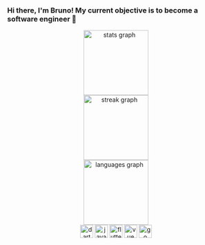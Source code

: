 ### Hi there, I'm Bruno! My current objective is to become a software engineer 👋

<div align="center">
  <div>
    <img src="https://github-readme-stats.vercel.app/api?username=BrunoPolaski&hide_title=false&hide_rank=false&show_icons=true&include_all_commits=true&count_private=true&disable_animations=false&theme=radical&locale=en&hide_border=true&border_radius=25" height="150" alt="stats graph" />
  </div>
  <div>
    <img src="https://streak-stats.demolab.com?user=BrunoPolaski&locale=en&mode=daily&theme=radical&hide_border=true&border_radius=25" height="150" alt="streak graph"  />
  </div>
  <div>
    <img src="https://github-readme-stats.vercel.app/api/top-langs?username=BrunoPolaski&locale=en&hide_title=false&layout=compact&card_width=320&langs_count=6&theme=radical&hide_border=true&border_radius=25" height="150" alt="languages graph"  />
  </div>
</div>
<div align="center">
  <img src="https://skillicons.dev/icons?i=dart" height="30" alt="dart logo" />
  <img src="https://skillicons.dev/icons?i=java" height="30" alt="java logo"  />
  <img src="https://skillicons.dev/icons?i=flutter" height="30" alt="flutter logo" />
  <img src="https://skillicons.dev/icons?i=vue" height="30" alt="vue logo"  />
  <img src="https://skillicons.dev/icons?i=go" height="30" alt="go logo"  />
</div>
